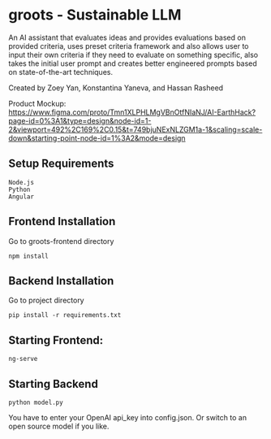 # groots - Sustainable LLM
An AI assistant that evaluates ideas and provides evaluations based on provided criteria, uses preset criteria framework and also allows user to input their own criteria if they need to evaluate on something specific, also takes the initial user prompt and creates better engineered prompts based on state-of-the-art techniques.

Created by Zoey Yan, Konstantina Yaneva, and Hassan Rasheed

Product Mockup: https://www.figma.com/proto/Tmn1XLPHLMgVBnOtfNIaNJ/AI-EarthHack?page-id=0%3A1&type=design&node-id=1-2&viewport=492%2C169%2C0.15&t=749bjuNExNLZGM1a-1&scaling=scale-down&starting-point-node-id=1%3A2&mode=design


## Setup Requirements
```
Node.js
Python
Angular
```

## Frontend Installation
Go to groots-frontend directory
```
npm install
```

## Backend Installation
Go to project directory
```
pip install -r requirements.txt
```

## Starting Frontend:
```
ng-serve
```

## Starting Backend
```
python model.py
```

You have to enter your OpenAI api_key into config.json. Or switch to an open source model if you like.
